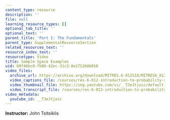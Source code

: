 ```yaml
---
content_type: resource
description: ''
file: null
learning_resource_types: []
optional_tab_title: ''
optional_text: ''
parent_title: 'Part I: The Fundamentals'
parent_type: SupplementalResourceSection
related_resources_text: ''
resource_index_text: ''
resourcetype: Video
title: Sample Space Examples
uid: 60f46bc0-fb00-42ec-31c3-8e275268b050
video_files:
  archive_url: https://archive.org/download/MITRES.6-012S18/MITRES6_012S18_L01-03_300k.mp4
  video_captions_file: /courses/res-6-012-introduction-to-probability-spring-2018/a3813e3b8b8053f48a40387efac31987_T3eJtjoic.vtt
  video_thumbnail_file: https://img.youtube.com/vi/__T3eJtjoic/default.jpg
  video_transcript_file: /courses/res-6-012-introduction-to-probability-spring-2018/8d29c7811910057aea30ba8a7beba3b9_T3eJtjoic.pdf
video_metadata:
  youtube_id: __T3eJtjoic
---
```


**Instructor:** John Tsitsiklis